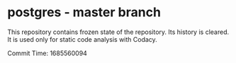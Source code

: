 # postgres - master branch

This repository contains frozen state of the repository.
Its history is cleared. It is used only for static code
analysis with Codacy.

Commit Time: 1685560094